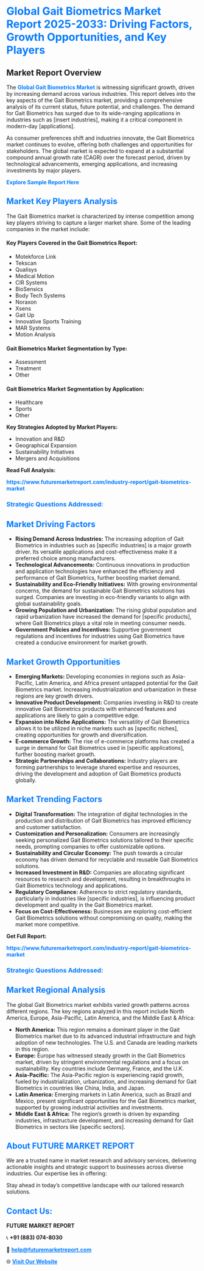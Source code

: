 <h1 style="color: #007BFF;">Global Gait Biometrics Market Report 2025-2033: Driving Factors, Growth Opportunities, and Key Players</h1>

<section id="overview">
<h2>Market Report Overview</h2>
<p>The <a href="https://www.futuremarketreport.com/industry-report/gait-biometrics-market" style="color: #007BFF; text-decoration: none;"><strong>Global Gait Biometrics Market</strong></a> is witnessing significant growth, driven by increasing demand across various industries. This report delves into the key aspects of the Gait Biometrics market, providing a comprehensive analysis of its current status, future potential, and challenges. The demand for Gait Biometrics has surged due to its wide-ranging applications in industries such as [insert industries], making it a critical component in modern-day [applications].</p>
<p>As consumer preferences shift and industries innovate, the Gait Biometrics market continues to evolve, offering both challenges and opportunities for stakeholders. The global market is expected to expand at a substantial compound annual growth rate (CAGR) over the forecast period, driven by technological advancements, emerging applications, and increasing investments by major players.</p>
</section>

<section id="overview">
<p><a href="https://www.futuremarketreport.com/request-sample/reportId=51624" style="color: #007BFF; text-decoration: none;"><strong>Explore Sample Report Here</strong></a></p>
</section>

<section id="key-players">
<h2 style="color: #007BFF;">Market Key Players Analysis</h2>
<p>The Gait Biometrics market is characterized by intense competition among key players striving to capture a larger market share. Some of the leading companies in the market include:</p>
<h4>Key Players Covered in the Gait Biometrics Report:</h4>
<ul><li>Motekforce Link</li><li>Tekscan</li><li>Qualisys</li><li>Medical Motion</li><li>CIR Systems</li><li>BioSensics</li><li>Body Tech Systems</li><li>Noraxon</li><li>Xsens</li><li>Gait Up</li><li>Innovative Sports Training</li><li>MAR Systems</li><li>Motion Analysis</li></ul>
<h4>Gait Biometrics Market Segmentation by Type:</h4>
<ul><li>Assessment</li><li>Treatment</li><li>Other</li></ul>

<h4>Gait Biometrics Market Segmentation by Application:</h4>
<ul><li>Healthcare</li><li>Sports</li><li>Other</li></ul>
<p><strong>Key Strategies Adopted by Market Players:</strong></p>
<ul>
<li>Innovation and R&D</li>
<li>Geographical Expansion</li>
<li>Sustainability Initiatives</li>
<li>Mergers and Acquisitions</li>
</ul>
</section>

<section>
<p><strong>Read Full Analysis: </strong></p><a href="https://www.futuremarketreport.com/industry-report/gait-biometrics-market" style="color: #007BFF; text-decoration: none;"><strong>https://www.futuremarketreport.com/industry-report/gait-biometrics-market</strong></a>
<h3 style="color: #007BFF;">Strategic Questions Addressed:</h3>
</section>

<section id="driving-factors">
<h2 style="color: #007BFF;">Market Driving Factors</h2>
<ul>
<li><strong>Rising Demand Across Industries:</strong> The increasing adoption of Gait Biometrics in industries such as [specific industries] is a major growth driver. Its versatile applications and cost-effectiveness make it a preferred choice among manufacturers.</li>
<li><strong>Technological Advancements:</strong> Continuous innovations in production and application technologies have enhanced the efficiency and performance of Gait Biometrics, further boosting market demand.</li>
<li><strong>Sustainability and Eco-Friendly Initiatives:</strong> With growing environmental concerns, the demand for sustainable Gait Biometrics solutions has surged. Companies are investing in eco-friendly variants to align with global sustainability goals.</li>
<li><strong>Growing Population and Urbanization:</strong> The rising global population and rapid urbanization have increased the demand for [specific products], where Gait Biometrics plays a vital role in meeting consumer needs.</li>
<li><strong>Government Policies and Incentives:</strong> Supportive government regulations and incentives for industries using Gait Biometrics have created a conducive environment for market growth.</li>
</ul>
</section>

<section id="growth-opportunities">
<h2 style="color: #007BFF;">Market Growth Opportunities</h2>
<ul>
<li><strong>Emerging Markets:</strong> Developing economies in regions such as Asia-Pacific, Latin America, and Africa present untapped potential for the Gait Biometrics market. Increasing industrialization and urbanization in these regions are key growth drivers.</li>
<li><strong>Innovative Product Development:</strong> Companies investing in R&D to create innovative Gait Biometrics products with enhanced features and applications are likely to gain a competitive edge.</li>
<li><strong>Expansion into Niche Applications:</strong> The versatility of Gait Biometrics allows it to be utilized in niche markets such as [specific niches], creating opportunities for growth and diversification.</li>
<li><strong>E-commerce Growth:</strong> The rise of e-commerce platforms has created a surge in demand for Gait Biometrics used in [specific applications], further boosting market growth.</li>
<li><strong>Strategic Partnerships and Collaborations:</strong> Industry players are forming partnerships to leverage shared expertise and resources, driving the development and adoption of Gait Biometrics products globally.</li>
</ul>
</section>

<section id="trending-factors">
<h2 style="color: #007BFF;">Market Trending Factors</h2>
<ul>
<li><strong>Digital Transformation:</strong> The integration of digital technologies in the production and distribution of Gait Biometrics has improved efficiency and customer satisfaction.</li>
<li><strong>Customization and Personalization:</strong> Consumers are increasingly seeking personalized Gait Biometrics solutions tailored to their specific needs, prompting companies to offer customizable options.</li>
<li><strong>Sustainability and Circular Economy:</strong> The push towards a circular economy has driven demand for recyclable and reusable Gait Biometrics solutions.</li>
<li><strong>Increased Investment in R&D:</strong> Companies are allocating significant resources to research and development, resulting in breakthroughs in Gait Biometrics technology and applications.</li>
<li><strong>Regulatory Compliance:</strong> Adherence to strict regulatory standards, particularly in industries like [specific industries], is influencing product development and quality in the Gait Biometrics market.</li>
<li><strong>Focus on Cost-Effectiveness:</strong> Businesses are exploring cost-efficient Gait Biometrics solutions without compromising on quality, making the market more competitive.</li>
</ul>
</section>

<section>
<p><strong>Get Full Report: </strong></p><a href="https://www.futuremarketreport.com/industry-report/gait-biometrics-market" style="color: #007BFF; text-decoration: none;"><strong>https://www.futuremarketreport.com/industry-report/gait-biometrics-market</strong></a>
<h3 style="color: #007BFF;">Strategic Questions Addressed:</h3>
</section>


<section id="regional-analysis">
<h2 style="color: #007BFF;">Market Regional Analysis</h2>
<p>The global Gait Biometrics market exhibits varied growth patterns across different regions. The key regions analyzed in this report include North America, Europe, Asia-Pacific, Latin America, and the Middle East & Africa:</p>
<ul>
<li><strong>North America:</strong> This region remains a dominant player in the Gait Biometrics market due to its advanced industrial infrastructure and high adoption of new technologies. The U.S. and Canada are leading markets in this region.</li>
<li><strong>Europe:</strong> Europe has witnessed steady growth in the Gait Biometrics market, driven by stringent environmental regulations and a focus on sustainability. Key countries include Germany, France, and the U.K.</li>
<li><strong>Asia-Pacific:</strong> The Asia-Pacific region is experiencing rapid growth, fueled by industrialization, urbanization, and increasing demand for Gait Biometrics in countries like China, India, and Japan.</li>
<li><strong>Latin America:</strong> Emerging markets in Latin America, such as Brazil and Mexico, present significant opportunities for the Gait Biometrics market, supported by growing industrial activities and investments.</li>
<li><strong>Middle East & Africa:</strong> The region’s growth is driven by expanding industries, infrastructure development, and increasing demand for Gait Biometrics in sectors like [specific sectors].</li>
</ul>
</section>

<footer>
<h2 style="color: #007BFF;">About FUTURE MARKET REPORT</h2>
<p>We are a trusted name in market research and advisory services, delivering actionable insights and strategic support to businesses across diverse industries. Our expertise lies in offering:</p>

<p>Stay ahead in today’s competitive landscape with our tailored research solutions.</p>

<h2 style="color: #007BFF;">Contact Us:</h2>
<p><strong>FUTURE MARKET REPORT</strong></p>
<p>📞 <strong>+91 (883) 074-8030</strong></p>
<p>📧 <strong><a href="mailto:help@futuremarketreport.com" style="color: #007BFF;">help@futuremarketreport.com</a></strong></p>
<p>🌐 <strong><a href="https://www.futuremarketreport.com/" style="color: #007BFF;">Visit Our Website</a></strong></p>
</footer>